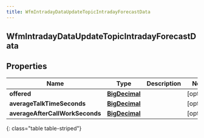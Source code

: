 ```yaml
---
title: WfmIntradayDataUpdateTopicIntradayForecastData
---
```


## WfmIntradayDataUpdateTopicIntradayForecastData

## Properties

| Name                            | Type                                                 | Description | Notes      |
| ------------------------------- | ---------------------------------------------------- | ----------- | ---------- |
| **offered**                     | <!----><!---->[**BigDecimal**](BigDecimal.md)<!----> |             | [optional] |
| **averageTalkTimeSeconds**      | <!----><!---->[**BigDecimal**](BigDecimal.md)<!----> |             | [optional] |
| **averageAfterCallWorkSeconds** | <!----><!---->[**BigDecimal**](BigDecimal.md)<!----> |             | [optional] |

{: class="table table-striped"}
